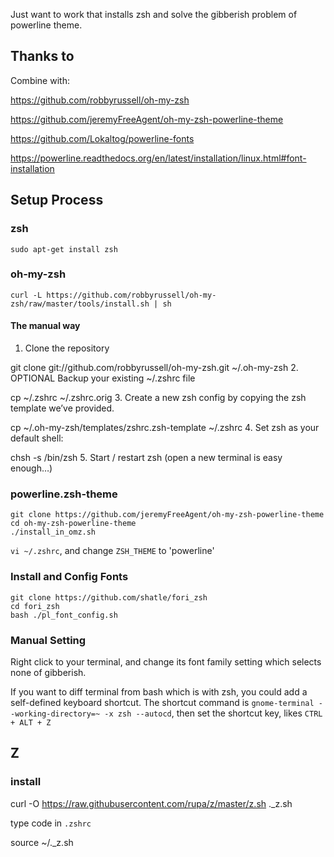Just want to work that installs zsh and solve the gibberish problem of powerline theme.

## Thanks to 

Combine with:

https://github.com/robbyrussell/oh-my-zsh 

https://github.com/jeremyFreeAgent/oh-my-zsh-powerline-theme

https://github.com/Lokaltog/powerline-fonts

https://powerline.readthedocs.org/en/latest/installation/linux.html#font-installation 

## Setup Process

### zsh 

```
sudo apt-get install zsh 
```

### oh-my-zsh 

```
curl -L https://github.com/robbyrussell/oh-my-zsh/raw/master/tools/install.sh | sh
```

#### The manual way

1. Clone the repository

git clone git://github.com/robbyrussell/oh-my-zsh.git ~/.oh-my-zsh
2. OPTIONAL Backup your existing ~/.zshrc file

cp ~/.zshrc ~/.zshrc.orig
3. Create a new zsh config by copying the zsh template we’ve provided.

cp ~/.oh-my-zsh/templates/zshrc.zsh-template ~/.zshrc
4. Set zsh as your default shell:

chsh -s /bin/zsh
5. Start / restart zsh (open a new terminal is easy enough…)

### powerline.zsh-theme 

```
git clone https://github.com/jeremyFreeAgent/oh-my-zsh-powerline-theme 
cd oh-my-zsh-powerline-theme 
./install_in_omz.sh 
```

`vi ~/.zshrc`, and change `ZSH_THEME` to 'powerline'

### Install and Config Fonts 


```
git clone https://github.com/shatle/fori_zsh 
cd fori_zsh
bash ./pl_font_config.sh
```

### Manual Setting 

Right click to your terminal, and change its font family setting which selects none of gibberish.

If you want to diff terminal from bash which is with zsh, you could add a self-defined keyboard shortcut. The shortcut command is `gnome-terminal --working-directory=~ -x zsh --autocd`, then set the shortcut key, likes `CTRL + ALT + Z`

## Z

### install 

curl -O https://raw.githubusercontent.com/rupa/z/master/z.sh ._z.sh

type code in `.zshrc`

  source ~/._z.sh

